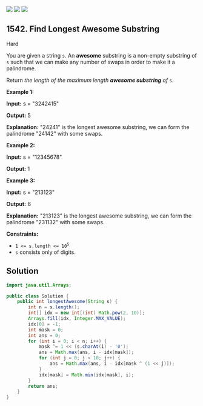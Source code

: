 [![](https://img.shields.io/github/stars/javadev/LeetCode-in-Java?label=Stars&style=flat-square)](https://github.com/javadev/LeetCode-in-Java)
[![](https://img.shields.io/github/forks/javadev/LeetCode-in-Java?label=Fork%20me%20on%20GitHub%20&style=flat-square)](https://github.com/javadev/LeetCode-in-Java/fork)
[![](https://img.shields.io/badge/-LeetCode%20in%20Kotlin-blue?style=flat-square)](https://github.com/javadev/LeetCode-in-Kotlin)

## 1542\. Find Longest Awesome Substring

Hard

You are given a string `s`. An **awesome** substring is a non-empty substring of `s` such that we can make any number of swaps in order to make it a palindrome.

Return _the length of the maximum length **awesome substring** of_ `s`.

**Example 1:**

**Input:** s = "3242415"

**Output:** 5

**Explanation:** "24241" is the longest awesome substring, we can form the palindrome "24142" with some swaps.

**Example 2:**

**Input:** s = "12345678"

**Output:** 1

**Example 3:**

**Input:** s = "213123"

**Output:** 6

**Explanation:** "213123" is the longest awesome substring, we can form the palindrome "231132" with some swaps.

**Constraints:**

*   <code>1 <= s.length <= 10<sup>5</sup></code>
*   `s` consists only of digits.

## Solution

```java
import java.util.Arrays;

public class Solution {
    public int longestAwesome(String s) {
        int n = s.length();
        int[] idx = new int[(int) Math.pow(2, 10)];
        Arrays.fill(idx, Integer.MAX_VALUE);
        idx[0] = -1;
        int mask = 0;
        int ans = 0;
        for (int i = 0; i < n; i++) {
            mask ^= 1 << (s.charAt(i) - '0');
            ans = Math.max(ans, i - idx[mask]);
            for (int j = 0; j < 10; j++) {
                ans = Math.max(ans, i - idx[mask ^ (1 << j)]);
            }
            idx[mask] = Math.min(idx[mask], i);
        }
        return ans;
    }
}
```
